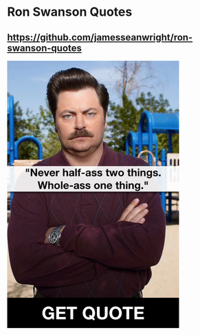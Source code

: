 # Ron Swanson Quotes


https://github.com/jamesseanwright/ron-swanson-quotes
---

<img src="img/screenshot.png" width="400">
